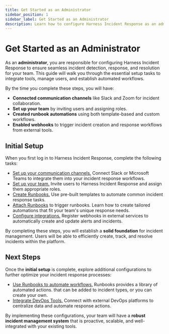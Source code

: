 ```yaml
---
title: Get Started as an Administrator
sidebar_position: 1
sidebar_label: Get Started as an Administrator
description: Learn how to configure Harness Incident Response as an administrator.
---
```


# Get Started as an Administrator

As an **administrator**, you are responsible for configuring Harness Incident Response to ensure seamless incident detection, response, and resolution for your team. This guide will walk you through the essential setup tasks to integrate tools, manage users, and establish automated workflows.

By the time you complete these steps, you will have:
- **Connected communication channels** like Slack<!--  Microsoft Teams --> and Zoom for incident collaboration.  
- **Set up your team** by inviting users and assigning roles.  
- **Created runbook automations** using both template-based and custom workflows.  
- **Enabled webhooks** to trigger incident creation and response workflows from external tools.  
<!-- - **\*Configured on-call schedules** to ensure coverage for incidents. -->  

## Initial Setup

When you first log in to Harness Incident Response, complete the following tasks:

- [Set up your communication channels.](/docs/category/configure-communication-tools) Connect Slack or Microsoft Teams to integrate them into your incident response workflows.
- [Set up your team.](/docs/platform/role-based-access-control/add-users) Invite users to Harness Incident Response and assign them appropriate roles.
- [Create Runbooks.](configure-harness/automated-remediation#using-runbooks-to-trigger-mitigation-workflows) Use pre-built templates to automate common incident response tasks.
- [Attach Runbooks](/docs/incident-response/use-ir/trigger-runbook-automation#how-to-trigger-runbook-automation-1) to trigger runbooks. Learn how to create tailored automations that fit your team's unique response needs.
- [Configure integrations.](setup-integrations) Register webhooks in external services to automatically create and update alerts and incidents.
<!-- - \*[Set up on-call schedules.](#) Define on-call rotations to ensure that team members are available to respond to incidents. -->  

By completing these steps, you will establish a **solid foundation** for incident management. Users will be able to efficiently create, track, and resolve incidents within the platform.

## Next Steps

Once the **initial setup** is complete, explore additional configurations to further optimize your incident response processes:

- [Use Runbooks to automate workflows.](/docs/incident-response/use-ir/trigger-runbook-automation) Runbooks provides a library of automated actions. that can be added to incident types, or you can create your own.
- [Integrate DevOps Tools.](/docs/category/configure-devops-tools) Connect with external DevOps platforms to centralize data and automate response actions.
<!--- [Customize incident types.](#) Define structured incident categories to align with your organization’s specific response needs. -->

By implementing these configurations, your team will have a **robust incident management system** that is proactive, scalable, and well-integrated with your existing tools.